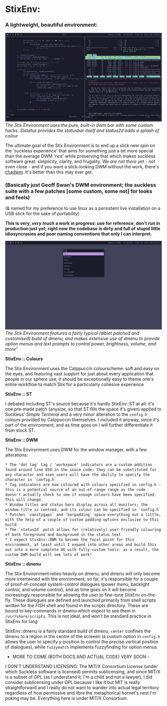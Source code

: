 # StixEnv: 
### A lightweight, beautiful environment:


![alt text](screenshots/typical_usage.png) 
_The Stix Environment uses the pure, built-in dwm bar with some custom hacks. Slstatus provides the statusbar itself and status2d adds a splash of colour_

The ultimate goal of the Stix Environment is to end up a slick new spin on the 'suckless experience' that aims for something just a bit more special than the average DWM 'rice' while preserving that which makes suckless software great: simplicity, clarity, and frugality. _We are not there yet - not even close -_ and if you want a slick-looking DWM without the work, there's [chadwm](https://github.com/siduck/chadwm/). It's better than this may ever get.


### (Basically just Geoff Swan's DWM environment; the suckless suite with a few patches [some custom, some not] for looks and feels)
(& named for my preference to use linux as a persistent live installation on a USB stick for the sake of portability)

__This is very, *very* much a work in progress: use for reference, don't run in production just yet; right now the codebase is dirty and full of stupid little idiosyncrasies and poor naming conventions that only I can interpret.__


![alt text](screenshots/app_launcher.png) 
_The Stix Environment features a fairly typical (albiet patched and customised) build of dmenu, and makes extensive use of dmenu to provide option menus and text prompts to control power, brightness, volume, and more"_

__StixEnv :: Colours__

The Stix Environment uses the Catppuccin colourscheme: soft and easy on the eyes, and featuring vast support for just about every application that people in our sphere use, it should be exceptionally easy to theme one's entire workflow to match Stix for a particularly cohesive experience

__StixEnv :: ST__

I debated including ST's source because it's hardly StixEnv::ST at all: it's one pre-made patch (anysize, so that ST fills the space it's given) applied to Suckless' *Simple Terminal* and a very minor alteration to the `config.h` colours provided by Catppuccin themselves. I included it anyway, since it's part of the environment, and as time goes on I will further differentiate it from stock ST.

__StixEnv :: DWM__

The Stix Environment uses DWM for the window manager, with a few alterations:

    * The 'dot tag' tag / 'workspace' indicators are a custom addition found around line 850 in the souce code; they can be substituted for any character and soon users will have the ability to specify the character in `config.h`
    * Tag indicators are now coloured with colours specified in config.h - this is a potential source of an out-of-range range as the code doesn't actually check to see if enough colours have been specified. This will change.
    * Window titles and status bars display across all monitors; the window title is centred, and its colour can be specified in `config.h`
    * Patches `vanitygaps` and `barpadding` space everything out a little, with the help of a couple of custom padding options exclusive to this build
    * The `status2d` patch allows for (relatively) user-friendly colouring of both foreground and background in the status text
    * I expect StixEnv::DWM to become the focal point for this environment, at least until I expand into other areas and build this out into a more complete DE with fully-custom tools: as a result, the custom DWM build will see lots of work!

__StixEnv :: dmenu__

The Stix Environment relies heavily on dmenu, and dmenu will only become more intertwined with the environment; so far, it's responsible for a couple of proof-of-concept system-control dialogues (power menu, backlight control, and volume control), and as time goes on it will become increasingly responsible for allowing the user to fine-tune StixEnv on-the-fly. These dialogues are defined and launched primarily from shell scripts written for the FISH shell and found in the scripts directory. These are bound to key-commands in dmenu which expect to see them in `/usr/share/scripts`. This is not ideal, and won't be standard practice in StixEnv for long

StixEnv::dmenu is a fairly standard build of dmenu; `center` confines the dmenu to a region in the centre of the screeen (a custom option in `config.h` allows the user to specify y-position to control the precise vertical position of dialogues), while `fuzzymatch` implements fuzzyfinding for option menus

- MORE TO COME (BOTH DOCS AND ACTUAL CODE) VERY SOON -

I DON'T UNDERSTAND LICENSING: The MIT/X Consortium License (under which Suckless software is licensed) permits sublicensing, and since MIT/X is a subset of GPL (as I understand it; I'm a child and not a lawyer), I did consider sublicensing under GPL because I like it but MIT is really straightforward and I really do not want to wander into actual legal territory regardless of how permissive and libre the metaphorical hornet's nest I'm poking may be. Everything here is under MIT/X Consortium.
